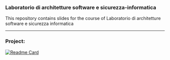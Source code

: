 ### Laboratorio di architetture software e sicurezza-informatica
This repository contains slides for the course of Laboratorio di architetture software e sicurezza informatica

---

### Project:

[![Readme Card](https://github-readme-stats.vercel.app/api/pin/?username=pancio-code&repo=CondominioOrganizer)](https://github.com/Pancio-code/CondominioOrganizer)

